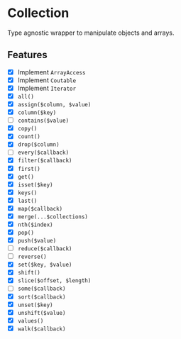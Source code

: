 # Collection

Type agnostic wrapper to manipulate objects and arrays.

## Features

- [X] Implement `ArrayAccess`
- [X] Implement `Coutable`
- [X] Implement `Iterator`
- [X] `all()`
- [X] `assign($column, $value)`
- [X] `column($key)`
- [ ] `contains($value)`
- [X] `copy()`
- [X] `count()`
- [X] `drop($column)`
- [ ] `every($callback)`
- [X] `filter($callback)`
- [X] `first()`
- [X] `get()`
- [X] `isset($key)`
- [X] `keys()`
- [X] `last()`
- [X] `map($callback)`
- [X] `merge(...$collections)`
- [X] `nth($index)`
- [X] `pop()`
- [X] `push($value)`
- [ ] `reduce($callback)`
- [ ] `reverse()`
- [X] `set($key, $value)`
- [X] `shift()`
- [X] `slice($offset, $length)`
- [ ] `some($callback)`
- [X] `sort($callback)`
- [X] `unset($key)`
- [X] `unshift($value)`
- [X] `values()`
- [X] `walk($callback)`
